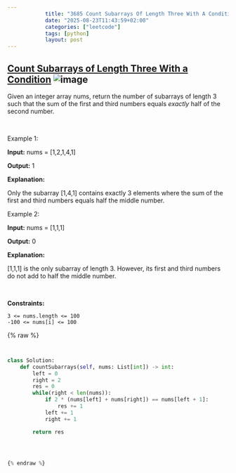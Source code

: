 ```yaml
---
            title: "3685 Count Subarrays Of Length Three With A Condition"
            date: "2025-08-23T11:43:59+02:00"
            categories: ["leetcode"]
            tags: [python]
            layout: post
---
```

            
## [Count Subarrays of Length Three With a Condition](https://leetcode.com/problems/count-subarrays-of-length-three-with-a-condition) ![image](https://img.shields.io/badge/Difficulty-Easy-brightgreen)

Given an integer array nums, return the number of subarrays of length 3 such that the sum of the first and third numbers equals *exactly* half of the second number.

 

Example 1:

**Input:** nums = [1,2,1,4,1]

**Output:** 1

**Explanation:**

Only the subarray [1,4,1] contains exactly 3 elements where the sum of the first and third numbers equals half the middle number.

Example 2:

**Input:** nums = [1,1,1]

**Output:** 0

**Explanation:**

[1,1,1] is the only subarray of length 3. However, its first and third numbers do not add to half the middle number.

 

**Constraints:**

	3 <= nums.length <= 100
	-100 <= nums[i] <= 100

{% raw %}


```python


class Solution:
    def countSubarrays(self, nums: List[int]) -> int:
        left = 0
        right = 2
        res = 0
        while(right < len(nums)):
            if 2 * (nums[left] + nums[right]) == nums[left + 1]:
                res += 1
            left += 1
            right += 1

        return res

        


{% endraw %}
```
